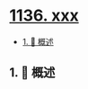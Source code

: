 # [1136. xxx](https://github.com/Tdahuyou/TNotes.leetcode/tree/main/notes/1136.%20xxx)

<!-- region:toc -->

- [1. 📝 概述](#1--概述)

<!-- endregion:toc -->

## 1. 📝 概述
